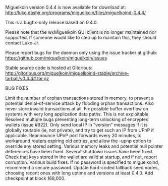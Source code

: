 Miguelkoin version 0.4.4 is now available for download at:
http://luke.dashjr.org/programs/miguelkoin/files/miguelkoind-0.4.4/

This is a bugfix-only release based on 0.4.0.

Please note that the wxMiguelkoin GUI client is no longer maintained nor supported. If someone would like to step up to maintain this, they should contact Luke-Jr.

Please report bugs for the daemon only using the issue tracker at github:
https://github.com/miguelkoin/miguelkoin/issues

Stable source code is hosted at Gitorious:
http://gitorious.org/miguelkoin/miguelkoind-stable/archive-tarball/v0.4.4#.tar.gz

BUG FIXES

Limit the number of orphan transactions stored in memory, to prevent a potential denial-of-service attack by flooding orphan transactions. Also never store invalid transactions at all.
Fix possible buffer overflow on systems with very long application data paths. This is not exploitable.
Resolved multiple bugs preventing long-term unlocking of encrypted wallets (issue #922).
Only send local IP in "version" messages if it is globally routable (ie, not private), and try to get such an IP from UPnP if applicable.
Reannounce UPnP port forwards every 20 minutes, to workaround routers expiring old entries, and allow the -upnp option to override any stored setting.
Various memory leaks and potential null pointer deferences have been
fixed.
Several shutdown issues have been fixed.
Check that keys stored in the wallet are valid at startup, and if not,
report corruption.
Various build fixes.
If no password is specified to miguelkoind, recommend a secure password.
Update hard-coded fallback seed nodes, choosing recent ones with long uptime and versions at least 0.4.0.
Add checkpoint at block 168,000.

